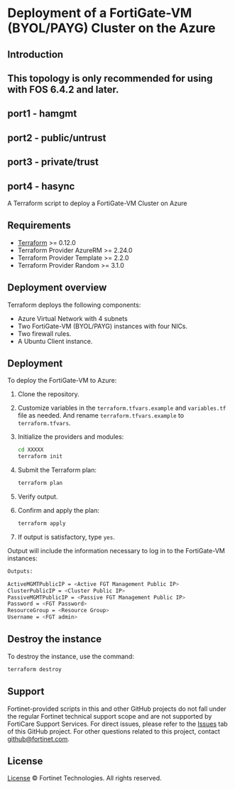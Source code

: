 # Deployment of a FortiGate-VM (BYOL/PAYG) Cluster on the Azure

## Introduction

## This topology is only recommended for using with FOS 6.4.2 and later.

## port1 - hamgmt

## port2 - public/untrust

## port3 - private/trust

## port4 - hasync

A Terraform script to deploy a FortiGate-VM Cluster on Azure

## Requirements

* [Terraform](https://learn.hashicorp.com/terraform/getting-started/install.html) >= 0.12.0
* Terraform Provider AzureRM >= 2.24.0
* Terraform Provider Template >= 2.2.0
* Terraform Provider Random >= 3.1.0

## Deployment overview

Terraform deploys the following components:

* Azure Virtual Network with 4 subnets
* Two FortiGate-VM (BYOL/PAYG) instances with four NICs.
* Two firewall rules.
* A Ubuntu Client instance.

## Deployment

To deploy the FortiGate-VM to Azure:

1. Clone the repository.
2. Customize variables in the `terraform.tfvars.example` and `variables.tf` file as needed.  And rename `terraform.tfvars.example` to `terraform.tfvars`.
3. Initialize the providers and modules:

   ```sh
   cd XXXXX
   terraform init
   ```

4. Submit the Terraform plan:

   ```sh
   terraform plan
   ```

5. Verify output.
6. Confirm and apply the plan:

   ```sh
   terraform apply
   ```

7. If output is satisfactory, type `yes`.

Output will include the information necessary to log in to the FortiGate-VM instances:

```sh
Outputs:

ActiveMGMTPublicIP = <Active FGT Management Public IP>
ClusterPublicIP = <Cluster Public IP>
PassiveMGMTPublicIP = <Passive FGT Management Public IP>
Password = <FGT Password>
ResourceGroup = <Resource Group>
Username = <FGT admin>
```

## Destroy the instance

To destroy the instance, use the command:

```sh
terraform destroy
```

## Support

Fortinet-provided scripts in this and other GitHub projects do not fall under the regular Fortinet technical support scope and are not supported by FortiCare Support Services.
For direct issues, please refer to the [Issues](https://github.com/fortinet/fortigate-terraform-deploy/issues) tab of this GitHub project.
For other questions related to this project, contact [github@fortinet.com](mailto:github@fortinet.com).

## License

[License](https://github.com/fortinet/fortigate-terraform-deploy/blob/master/LICENSE) © Fortinet Technologies. All rights reserved.
